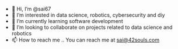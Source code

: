 - 👋 Hi, I’m @sai67
- 👀 I’m interested in data science, robotics, cybersecurity and diy
- 🌱 I’m currently learning software development
- 💞️ I’m looking to collaborate on projects related to data science and robotics
- 📫 How to reach me .. You can reach me at sai@42souls.com 

<!---
sai67/sai67 is a ✨ special ✨ repository because its `README.md` (this file) appears on your GitHub profile.
You can click the Preview link to take a look at your changes.
--->

